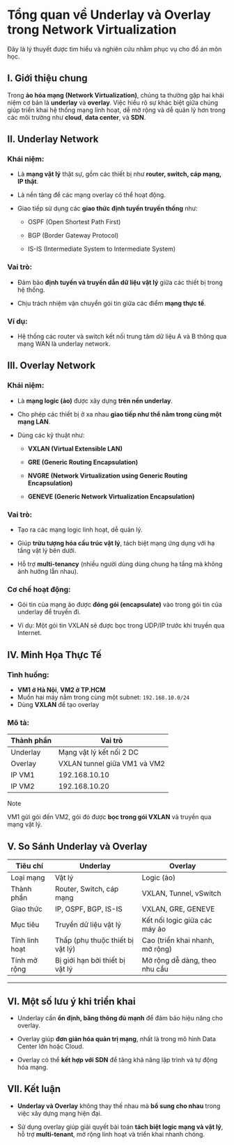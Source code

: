 # Tổng quan về Underlay và Overlay trong Network Virtualization

Đây là lý thuyết được tìm hiểu và nghiên cứu nhằm phục vụ cho đồ án môn học.

## I. Giới thiệu chung

Trong **ảo hóa mạng (Network Virtualization)**, chúng ta thường gặp hai khái niệm cơ bản là **underlay** và **overlay**. Việc hiểu rõ sự khác biệt giữa chúng giúp triển khai hệ thống mạng linh hoạt, dễ mở rộng và dễ quản lý hơn trong các môi trường như **cloud**, **data center**, và **SDN**.

## II. Underlay Network

### Khái niệm:

- Là **mạng vật lý** thật sự, gồm các thiết bị như **router, switch, cáp mạng, IP thật**.

- Là nền tảng để các mạng overlay có thể hoạt động.

- Giao tiếp sử dụng các **giao thức định tuyến truyền thống** như:

  - OSPF (Open Shortest Path First)

  - BGP (Border Gateway Protocol)
  
  - IS-IS (Intermediate System to Intermediate System)

### Vai trò:

- Đảm bảo **định tuyến và truyền dẫn dữ liệu vật lý** giữa các thiết bị trong hệ thống.

- Chịu trách nhiệm vận chuyển gói tin giữa các điểm **mạng thực tế**.

### Ví dụ:

- Hệ thống các router và switch kết nối trung tâm dữ liệu A và B thông qua mạng WAN là underlay network.

## III. Overlay Network

### Khái niệm:

- Là **mạng logic (ảo)** được xây dựng **trên nền underlay**.

- Cho phép các thiết bị ở xa nhau **giao tiếp như thể nằm trong cùng một mạng LAN**.

- Dùng các kỹ thuật như:

  - **VXLAN (Virtual Extensible LAN)**

  - **GRE (Generic Routing Encapsulation)**

  - **NVGRE (Network Virtualization using Generic Routing Encapsulation)**
  
  - **GENEVE (Generic Network Virtualization Encapsulation)**

### Vai trò:

- Tạo ra các mạng logic linh hoạt, dễ quản lý.

- Giúp **trừu tượng hóa cấu trúc vật lý**, tách biệt mạng ứng dụng với hạ tầng vật lý bên dưới.

- Hỗ trợ **multi-tenancy** (nhiều người dùng dùng chung hạ tầng mà không ảnh hưởng lẫn nhau).

### Cơ chế hoạt động:

- Gói tin của mạng ảo được **đóng gói (encapsulate)** vào trong gói tin của underlay để truyền đi.

- Ví dụ: Một gói tin VXLAN sẽ được bọc trong UDP/IP trước khi truyền qua Internet.

## IV. Minh Họa Thực Tế

### Tình huống:

- **VM1 ở Hà Nội**, **VM2 ở TP.HCM**
- Muốn hai máy nằm trong cùng một subnet: `192.168.10.0/24`
- Dùng **VXLAN** để tạo overlay

### Mô tả:

| Thành phần     | Vai trò                       |
|----------------|-------------------------------|
| Underlay       | Mạng vật lý kết nối 2 DC      |
| Overlay        | VXLAN tunnel giữa VM1 và VM2  |
| IP VM1         | 192.168.10.10                 |
| IP VM2         | 192.168.10.20                 |

>[!NOTE] 
> VM1 gửi gói đến VM2, gói đó được **bọc trong gói VXLAN** và truyền qua mạng vật lý.

## V. So Sánh Underlay và Overlay

| Tiêu chí         | Underlay                          | Overlay                           |
|------------------|------------------------------------|------------------------------------|
| Loại mạng        | Vật lý                             | Logic (ảo)                         |
| Thành phần       | Router, Switch, cáp mạng           | VXLAN, Tunnel, vSwitch             |
| Giao thức        | IP, OSPF, BGP, IS-IS               | VXLAN, GRE, GENEVE                 |
| Mục tiêu         | Truyền dữ liệu vật lý              | Kết nối logic giữa các máy ảo     |
| Tính linh hoạt   | Thấp (phụ thuộc thiết bị vật lý)   | Cao (triển khai nhanh, mở rộng)   |
| Tính mở rộng     | Bị giới hạn bởi thiết bị vật lý     | Mở rộng dễ dàng, theo nhu cầu     |

---

## VI. Một số lưu ý khi triển khai

- Underlay cần **ổn định, băng thông đủ mạnh** để đảm bảo hiệu năng cho overlay.

- Overlay giúp **đơn giản hóa quản trị mạng**, nhất là trong mô hình Data Center lớn hoặc Cloud.

- Overlay có thể **kết hợp với SDN** để tăng khả năng lập trình và tự động hóa mạng.

## VII. Kết luận

- **Underlay và Overlay** không thay thế nhau mà **bổ sung cho nhau** trong việc xây dựng mạng hiện đại.

- Sử dụng overlay giúp giải quyết bài toán **tách biệt logic mạng và vật lý**, hỗ trợ **multi-tenant**, mở rộng linh hoạt và triển khai nhanh chóng.
